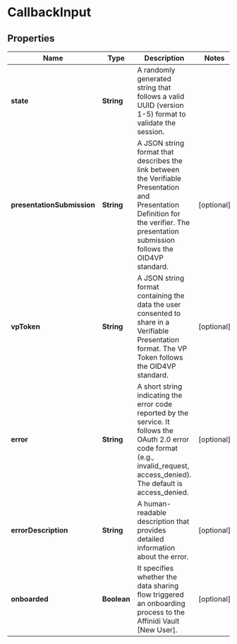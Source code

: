 # CallbackInput

## Properties

| Name                       | Type        | Description                                                                                                                                                                             | Notes      |
| -------------------------- | ----------- | --------------------------------------------------------------------------------------------------------------------------------------------------------------------------------------- | ---------- |
| **state**                  | **String**  | A randomly generated string that follows a valid UUID (version 1-5) format to validate the session.                                                                                     |            |
| **presentationSubmission** | **String**  | A JSON string format that describes the link between the Verifiable Presentation and Presentation Definition for the verifier. The presentation submission follows the OID4VP standard. | [optional] |
| **vpToken**                | **String**  | A JSON string format containing the data the user consented to share in a Verifiable Presentation format. The VP Token follows the OID4VP standard.                                     | [optional] |
| **error**                  | **String**  | A short string indicating the error code reported by the service. It follows the OAuth 2.0 error code format (e.g., invalid_request, access_denied). The default is access_denied.      | [optional] |
| **errorDescription**       | **String**  | A human-readable description that provides detailed information about the error.                                                                                                        | [optional] |
| **onboarded**              | **Boolean** | It specifies whether the data sharing flow triggered an onboarding process to the Affinidi Vault [New User].                                                                            | [optional] |
